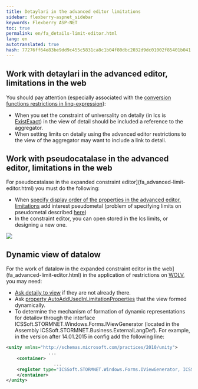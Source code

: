 ```yaml
---
title: Detaylari in the advanced editor limitations
sidebar: flexberry-aspnet_sidebar
keywords: Flexberry ASP-NET
toc: true
permalink: en/fa_details-limit-editor.html
lang: en
autotranslated: true
hash: 77276ff64e83be9dd9c455c5831ca8c1b04f80dbc2032d9dc01002f85401b041
---
```


## Work with detaylari in the advanced editor, limitations in the web

You should pay attention (especially associated with the [conversion functions restrictions in linq-expression](fo_lcs-to-linq.html)):

* When you set the constraint of universality on detaily (in lcs is [ExistExact](fo_exist-details.html)) in the view of detail should be included a reference to the aggregator.
* When setting limits on detaily using the advanced editor restrictions to the view of the aggregator may want to include a link to detali.

## Work with pseudocatalase in the advanced editor, limitations in the web

For pseudocatalase in the expanded constraint editor](fa_advanced-limit-editor.html) you must do the following:
* When [specify display order of the properties in the advanced editor, limitations](fa_prop-order-limit-editor.html) add interest pseudometal (problem of specifying limits on pseudometal described [here](fo_linq-provider.html))
* In the constraint editor, you can open stored in the lcs limits, or designing a new one.

![](/images/pages/products/flexberry-aspnet/ogranicheniye/le-pseudo-detail.png)

## Dynamic view of datalow

For the work of datalow in the expanded constraint editor in the web](fa_advanced-limit-editor.html) in the application of restrictions on [WOLV](fa_web-object-list-view.html), you may need:
* [Ask detaily to view](fa_prop-order-limit-editor.html) if they are not already there.
* Ask [property AutoAddUsedInLimitationProperties](fa_prop-order-limit-editor.html) that the view formed dynamically.
* To determine the mechanism of formation of dynamic representations for detailov through the interface ICSSoft.STORMNET.Windows.Forms.IViewGenerator (located in the Assembly ICSSoft.STORMNET.Business.ExternalLangDef). For example, in the version after 14.01.2015 in config add the following line:

```xml
<unity xmlns="http://schemas.microsoft.com/practices/2010/unity">
				...
	<container>
				  ...
	<register type="ICSSoft.STORMNET.Windows.Forms.IViewGenerator, ICSSoft.STORMNET.Business.ExternalLangDef" mapTo="NewPlatform.Flexberry.Web.Page.LimitEditorViewGenerator, NewPlatform.Flexberry.Web.LimitEditor" />
	</container>
</unity>
```



